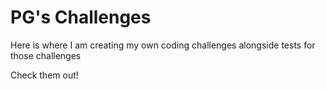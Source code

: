 # PG's Challenges

Here is where I am creating my own coding challenges alongside tests for those challenges

Check them out!

